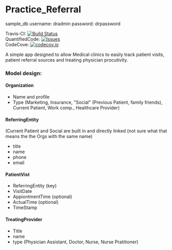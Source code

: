 # Practice_Referral

sample_db
username: dradmin
password: drpassword

Travis-CI: 
[![Build Status](https://travis-ci.org/Heteroskedastic/Dr-referral-tracker.svg?branch=master)](https://travis-ci.org/Heteroskedastic/Dr-referral-tracker)    
QuantifiedCode: 
[![Issues](https://www.quantifiedcode.com/api/v1/project/2441b741074344f795cb6203dee0cea7/badge.svg)](https://www.quantifiedcode.com/app/project/2441b741074344f795cb6203dee0cea7)    
CodeCove: 
[![codecov.io](https://codecov.io/github/Heteroskedastic/Dr-referral-tracker/coverage.svg?branch=master)](https://codecov.io/github/Heteroskedastic/Dr-referral-tracker?branch=master)

A simple app designed to allow Medical clinics to easily track patient visits, patient referral sources and treating physician procutivity.

### Model design:

#### Organization
* Name and profile
* Type (Marketing, Insurance, "Social" (Previous Patient, family friends), Current Patient, Work comp., Healthcare Provider)

#### ReferringEntity
(Current Patient and  Social are built in and directly linked (not sure what that means the the Orgs with the same name)
* title
* name
* phone
* email


#### PatientVist
* ReferringEntity (key)
* VisitDate
* AppiontmentTime (optional)
* ActualTime (optional)
* TimeStamp

#### TreatingProvider
* Title
* name
* type (Physician Assistant, Doctor, Nurse, Nurse Pratitioner)
